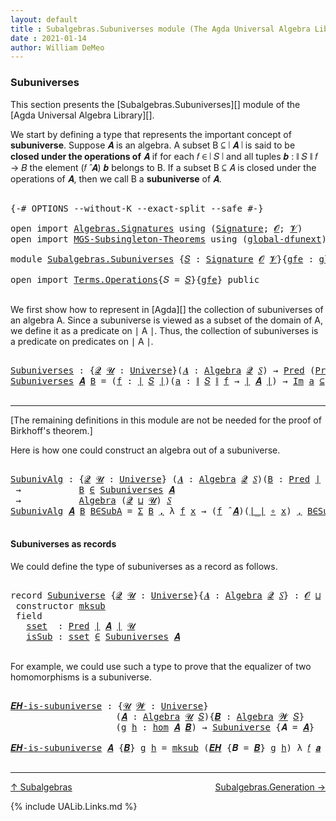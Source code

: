 ```yaml
---
layout: default
title : Subalgebras.Subuniverses module (The Agda Universal Algebra Library)
date : 2021-01-14
author: William DeMeo
---
```


### <a id="subuniverses">Subuniverses</a>

This section presents the [Subalgebras.Subuniverses][] module of the [Agda Universal Algebra Library][].

We start by defining a type that represents the important concept of **subuniverse**. Suppose 𝑨 is an algebra.  A subset B ⊆ ∣ 𝑨 ∣ is said to be **closed under the operations of** 𝑨 if for each 𝑓 ∈ ∣ 𝑆 ∣ and all tuples 𝒃 : ∥ 𝑆 ∥ 𝑓 → 𝐵 the element (𝑓 ̂ 𝑨) 𝒃 belongs to B. If a subset B ⊆ 𝐴 is closed under the operations of 𝑨, then we call B a **subuniverse** of 𝑨.

<pre class="Agda">

<a id="672" class="Symbol">{-#</a> <a id="676" class="Keyword">OPTIONS</a> <a id="684" class="Pragma">--without-K</a> <a id="696" class="Pragma">--exact-split</a> <a id="710" class="Pragma">--safe</a> <a id="717" class="Symbol">#-}</a>

<a id="722" class="Keyword">open</a> <a id="727" class="Keyword">import</a> <a id="734" href="Algebras.Signatures.html" class="Module">Algebras.Signatures</a> <a id="754" class="Keyword">using</a> <a id="760" class="Symbol">(</a><a id="761" href="Algebras.Signatures.html#1299" class="Function">Signature</a><a id="770" class="Symbol">;</a> <a id="772" href="Prelude.Preliminaries.html#5703" class="Generalizable">𝓞</a><a id="773" class="Symbol">;</a> <a id="775" href="Universes.html#262" class="Generalizable">𝓥</a><a id="776" class="Symbol">)</a>
<a id="778" class="Keyword">open</a> <a id="783" class="Keyword">import</a> <a id="790" href="MGS-Subsingleton-Theorems.html" class="Module">MGS-Subsingleton-Theorems</a> <a id="816" class="Keyword">using</a> <a id="822" class="Symbol">(</a><a id="823" href="MGS-Subsingleton-Theorems.html#3468" class="Function">global-dfunext</a><a id="837" class="Symbol">)</a>

<a id="840" class="Keyword">module</a> <a id="847" href="Subalgebras.Subuniverses.html" class="Module">Subalgebras.Subuniverses</a> <a id="872" class="Symbol">{</a><a id="873" href="Subalgebras.Subuniverses.html#873" class="Bound">𝑆</a> <a id="875" class="Symbol">:</a> <a id="877" href="Algebras.Signatures.html#1299" class="Function">Signature</a> <a id="887" href="Prelude.Preliminaries.html#5703" class="Generalizable">𝓞</a> <a id="889" href="Universes.html#262" class="Generalizable">𝓥</a><a id="890" class="Symbol">}{</a><a id="892" href="Subalgebras.Subuniverses.html#892" class="Bound">gfe</a> <a id="896" class="Symbol">:</a> <a id="898" href="MGS-Subsingleton-Theorems.html#3468" class="Function">global-dfunext</a><a id="912" class="Symbol">}</a> <a id="914" class="Keyword">where</a>

<a id="921" class="Keyword">open</a> <a id="926" class="Keyword">import</a> <a id="933" href="Terms.Operations.html" class="Module">Terms.Operations</a><a id="949" class="Symbol">{</a><a id="950" class="Argument">𝑆</a> <a id="952" class="Symbol">=</a> <a id="954" href="Subalgebras.Subuniverses.html#873" class="Bound">𝑆</a><a id="955" class="Symbol">}{</a><a id="957" href="Subalgebras.Subuniverses.html#892" class="Bound">gfe</a><a id="960" class="Symbol">}</a> <a id="962" class="Keyword">public</a>

</pre>

We first show how to represent in [Agda][] the collection of subuniverses of an algebra A.  Since a subuniverse is viewed as a subset of the domain of A, we define it as a predicate on ∣ A ∣.  Thus, the collection of subuniverses is a predicate on predicates on ∣ A ∣.

<pre class="Agda">

<a id="Subuniverses"></a><a id="1266" href="Subalgebras.Subuniverses.html#1266" class="Function">Subuniverses</a> <a id="1279" class="Symbol">:</a> <a id="1281" class="Symbol">{</a><a id="1282" href="Subalgebras.Subuniverses.html#1282" class="Bound">𝓠</a> <a id="1284" href="Subalgebras.Subuniverses.html#1284" class="Bound">𝓤</a> <a id="1286" class="Symbol">:</a> <a id="1288" href="Agda.Primitive.html#423" class="Function">Universe</a><a id="1296" class="Symbol">}(</a><a id="1298" href="Subalgebras.Subuniverses.html#1298" class="Bound">𝑨</a> <a id="1300" class="Symbol">:</a> <a id="1302" href="Algebras.Algebras.html#694" class="Function">Algebra</a> <a id="1310" href="Subalgebras.Subuniverses.html#1282" class="Bound">𝓠</a> <a id="1312" href="Subalgebras.Subuniverses.html#873" class="Bound">𝑆</a><a id="1313" class="Symbol">)</a> <a id="1315" class="Symbol">→</a> <a id="1317" href="Relations.Unary.html#1062" class="Function">Pred</a> <a id="1322" class="Symbol">(</a><a id="1323" href="Relations.Unary.html#1062" class="Function">Pred</a> <a id="1328" href="Prelude.Preliminaries.html#13781" class="Function Operator">∣</a> <a id="1330" href="Subalgebras.Subuniverses.html#1298" class="Bound">𝑨</a> <a id="1332" href="Prelude.Preliminaries.html#13781" class="Function Operator">∣</a> <a id="1334" href="Subalgebras.Subuniverses.html#1284" class="Bound">𝓤</a><a id="1335" class="Symbol">)</a> <a id="1337" class="Symbol">(</a><a id="1338" href="Subalgebras.Subuniverses.html#887" class="Bound">𝓞</a> <a id="1340" href="Agda.Primitive.html#636" class="Function Operator">⊔</a> <a id="1342" href="Subalgebras.Subuniverses.html#889" class="Bound">𝓥</a> <a id="1344" href="Agda.Primitive.html#636" class="Function Operator">⊔</a> <a id="1346" href="Subalgebras.Subuniverses.html#1282" class="Bound">𝓠</a> <a id="1348" href="Agda.Primitive.html#636" class="Function Operator">⊔</a> <a id="1350" href="Subalgebras.Subuniverses.html#1284" class="Bound">𝓤</a><a id="1351" class="Symbol">)</a>
<a id="1353" href="Subalgebras.Subuniverses.html#1266" class="Function">Subuniverses</a> <a id="1366" href="Subalgebras.Subuniverses.html#1366" class="Bound">𝑨</a> <a id="1368" href="Subalgebras.Subuniverses.html#1368" class="Bound">B</a> <a id="1370" class="Symbol">=</a> <a id="1372" class="Symbol">(</a><a id="1373" href="Subalgebras.Subuniverses.html#1373" class="Bound">f</a> <a id="1375" class="Symbol">:</a> <a id="1377" href="Prelude.Preliminaries.html#13781" class="Function Operator">∣</a> <a id="1379" href="Subalgebras.Subuniverses.html#873" class="Bound">𝑆</a> <a id="1381" href="Prelude.Preliminaries.html#13781" class="Function Operator">∣</a><a id="1382" class="Symbol">)(</a><a id="1384" href="Subalgebras.Subuniverses.html#1384" class="Bound">a</a> <a id="1386" class="Symbol">:</a> <a id="1388" href="Prelude.Preliminaries.html#13859" class="Function Operator">∥</a> <a id="1390" href="Subalgebras.Subuniverses.html#873" class="Bound">𝑆</a> <a id="1392" href="Prelude.Preliminaries.html#13859" class="Function Operator">∥</a> <a id="1394" href="Subalgebras.Subuniverses.html#1373" class="Bound">f</a> <a id="1396" class="Symbol">→</a> <a id="1398" href="Prelude.Preliminaries.html#13781" class="Function Operator">∣</a> <a id="1400" href="Subalgebras.Subuniverses.html#1366" class="Bound">𝑨</a> <a id="1402" href="Prelude.Preliminaries.html#13781" class="Function Operator">∣</a><a id="1403" class="Symbol">)</a> <a id="1405" class="Symbol">→</a> <a id="1407" href="Relations.Unary.html#4405" class="Function Operator">Im</a> <a id="1410" href="Subalgebras.Subuniverses.html#1384" class="Bound">a</a> <a id="1412" href="Relations.Unary.html#4405" class="Function Operator">⊆</a> <a id="1414" href="Subalgebras.Subuniverses.html#1368" class="Bound">B</a> <a id="1416" class="Symbol">→</a> <a id="1418" class="Symbol">(</a><a id="1419" href="Subalgebras.Subuniverses.html#1373" class="Bound">f</a> <a id="1421" href="Algebras.Algebras.html#2844" class="Function Operator">̂</a> <a id="1423" href="Subalgebras.Subuniverses.html#1366" class="Bound">𝑨</a><a id="1424" class="Symbol">)</a> <a id="1426" href="Subalgebras.Subuniverses.html#1384" class="Bound">a</a> <a id="1428" href="Relations.Unary.html#2061" class="Function Operator">∈</a> <a id="1430" href="Subalgebras.Subuniverses.html#1368" class="Bound">B</a>

</pre>

-----------------------------------------

[The remaining definitions in this module are not be needed for the proof of Birkhoff's theorem.]


Here is how one could construct an algebra out of a subuniverse.

<pre class="Agda">

<a id="SubunivAlg"></a><a id="1668" href="Subalgebras.Subuniverses.html#1668" class="Function">SubunivAlg</a> <a id="1679" class="Symbol">:</a> <a id="1681" class="Symbol">{</a><a id="1682" href="Subalgebras.Subuniverses.html#1682" class="Bound">𝓠</a> <a id="1684" href="Subalgebras.Subuniverses.html#1684" class="Bound">𝓤</a> <a id="1686" class="Symbol">:</a> <a id="1688" href="Agda.Primitive.html#423" class="Function">Universe</a><a id="1696" class="Symbol">}</a> <a id="1698" class="Symbol">(</a><a id="1699" href="Subalgebras.Subuniverses.html#1699" class="Bound">𝑨</a> <a id="1701" class="Symbol">:</a> <a id="1703" href="Algebras.Algebras.html#694" class="Function">Algebra</a> <a id="1711" href="Subalgebras.Subuniverses.html#1682" class="Bound">𝓠</a> <a id="1713" href="Subalgebras.Subuniverses.html#873" class="Bound">𝑆</a><a id="1714" class="Symbol">)(</a><a id="1716" href="Subalgebras.Subuniverses.html#1716" class="Bound">B</a> <a id="1718" class="Symbol">:</a> <a id="1720" href="Relations.Unary.html#1062" class="Function">Pred</a> <a id="1725" href="Prelude.Preliminaries.html#13781" class="Function Operator">∣</a> <a id="1727" href="Subalgebras.Subuniverses.html#1699" class="Bound">𝑨</a> <a id="1729" href="Prelude.Preliminaries.html#13781" class="Function Operator">∣</a> <a id="1731" href="Subalgebras.Subuniverses.html#1684" class="Bound">𝓤</a><a id="1732" class="Symbol">)</a>
 <a id="1735" class="Symbol">→</a>           <a id="1747" href="Subalgebras.Subuniverses.html#1716" class="Bound">B</a> <a id="1749" href="Relations.Unary.html#2061" class="Function Operator">∈</a> <a id="1751" href="Subalgebras.Subuniverses.html#1266" class="Function">Subuniverses</a> <a id="1764" href="Subalgebras.Subuniverses.html#1699" class="Bound">𝑨</a>
 <a id="1767" class="Symbol">→</a>           <a id="1779" href="Algebras.Algebras.html#694" class="Function">Algebra</a> <a id="1787" class="Symbol">(</a><a id="1788" href="Subalgebras.Subuniverses.html#1682" class="Bound">𝓠</a> <a id="1790" href="Agda.Primitive.html#636" class="Function Operator">⊔</a> <a id="1792" href="Subalgebras.Subuniverses.html#1684" class="Bound">𝓤</a><a id="1793" class="Symbol">)</a> <a id="1795" href="Subalgebras.Subuniverses.html#873" class="Bound">𝑆</a>
<a id="1797" href="Subalgebras.Subuniverses.html#1668" class="Function">SubunivAlg</a> <a id="1808" href="Subalgebras.Subuniverses.html#1808" class="Bound">𝑨</a> <a id="1810" href="Subalgebras.Subuniverses.html#1810" class="Bound">B</a> <a id="1812" href="Subalgebras.Subuniverses.html#1812" class="Bound">B∈SubA</a> <a id="1819" class="Symbol">=</a> <a id="1821" href="Sigma-Type.html#120" class="Record">Σ</a> <a id="1823" href="Subalgebras.Subuniverses.html#1810" class="Bound">B</a> <a id="1825" href="Prelude.Equality.html#463" class="InductiveConstructor Operator">,</a> <a id="1827" class="Symbol">λ</a> <a id="1829" href="Subalgebras.Subuniverses.html#1829" class="Bound">f</a> <a id="1831" href="Subalgebras.Subuniverses.html#1831" class="Bound">x</a> <a id="1833" class="Symbol">→</a> <a id="1835" class="Symbol">(</a><a id="1836" href="Subalgebras.Subuniverses.html#1829" class="Bound">f</a> <a id="1838" href="Algebras.Algebras.html#2844" class="Function Operator">̂</a> <a id="1840" href="Subalgebras.Subuniverses.html#1808" class="Bound">𝑨</a><a id="1841" class="Symbol">)(</a><a id="1843" href="Prelude.Preliminaries.html#13781" class="Function Operator">∣_∣</a> <a id="1847" href="MGS-MLTT.html#3813" class="Function Operator">∘</a> <a id="1849" href="Subalgebras.Subuniverses.html#1831" class="Bound">x</a><a id="1850" class="Symbol">)</a> <a id="1852" href="Prelude.Equality.html#463" class="InductiveConstructor Operator">,</a> <a id="1854" href="Subalgebras.Subuniverses.html#1812" class="Bound">B∈SubA</a> <a id="1861" href="Subalgebras.Subuniverses.html#1829" class="Bound">f</a> <a id="1863" class="Symbol">(</a><a id="1864" href="Prelude.Preliminaries.html#13781" class="Function Operator">∣_∣</a> <a id="1868" href="MGS-MLTT.html#3813" class="Function Operator">∘</a> <a id="1870" href="Subalgebras.Subuniverses.html#1831" class="Bound">x</a><a id="1871" class="Symbol">)(</a><a id="1873" href="Prelude.Preliminaries.html#13859" class="Function Operator">∥_∥</a> <a id="1877" href="MGS-MLTT.html#3813" class="Function Operator">∘</a> <a id="1879" href="Subalgebras.Subuniverses.html#1831" class="Bound">x</a><a id="1880" class="Symbol">)</a>

</pre>



#### <a id="subuniverses-as-records">Subuniverses as records</a>

We could define the type of subuniverses as a record as follows.

<pre class="Agda">

<a id="2043" class="Keyword">record</a> <a id="Subuniverse"></a><a id="2050" href="Subalgebras.Subuniverses.html#2050" class="Record">Subuniverse</a> <a id="2062" class="Symbol">{</a><a id="2063" href="Subalgebras.Subuniverses.html#2063" class="Bound">𝓠</a> <a id="2065" href="Subalgebras.Subuniverses.html#2065" class="Bound">𝓤</a> <a id="2067" class="Symbol">:</a> <a id="2069" href="Agda.Primitive.html#423" class="Function">Universe</a><a id="2077" class="Symbol">}{</a><a id="2079" href="Subalgebras.Subuniverses.html#2079" class="Bound">𝑨</a> <a id="2081" class="Symbol">:</a> <a id="2083" href="Algebras.Algebras.html#694" class="Function">Algebra</a> <a id="2091" href="Subalgebras.Subuniverses.html#2063" class="Bound">𝓠</a> <a id="2093" href="Subalgebras.Subuniverses.html#873" class="Bound">𝑆</a><a id="2094" class="Symbol">}</a> <a id="2096" class="Symbol">:</a> <a id="2098" href="Subalgebras.Subuniverses.html#887" class="Bound">𝓞</a> <a id="2100" href="Agda.Primitive.html#636" class="Function Operator">⊔</a> <a id="2102" href="Subalgebras.Subuniverses.html#889" class="Bound">𝓥</a> <a id="2104" href="Agda.Primitive.html#636" class="Function Operator">⊔</a> <a id="2106" class="Symbol">(</a><a id="2107" href="Subalgebras.Subuniverses.html#2063" class="Bound">𝓠</a> <a id="2109" href="Agda.Primitive.html#636" class="Function Operator">⊔</a> <a id="2111" href="Subalgebras.Subuniverses.html#2065" class="Bound">𝓤</a><a id="2112" class="Symbol">)</a> <a id="2114" href="Agda.Primitive.html#606" class="Function Operator">⁺</a> <a id="2116" href="Universes.html#403" class="Function Operator">̇</a> <a id="2118" class="Keyword">where</a>
 <a id="2125" class="Keyword">constructor</a> <a id="mksub"></a><a id="2137" href="Subalgebras.Subuniverses.html#2137" class="InductiveConstructor">mksub</a>
 <a id="2144" class="Keyword">field</a>
   <a id="Subuniverse.sset"></a><a id="2153" href="Subalgebras.Subuniverses.html#2153" class="Field">sset</a>  <a id="2159" class="Symbol">:</a> <a id="2161" href="Relations.Unary.html#1062" class="Function">Pred</a> <a id="2166" href="Prelude.Preliminaries.html#13781" class="Function Operator">∣</a> <a id="2168" href="Subalgebras.Subuniverses.html#2079" class="Bound">𝑨</a> <a id="2170" href="Prelude.Preliminaries.html#13781" class="Function Operator">∣</a> <a id="2172" href="Subalgebras.Subuniverses.html#2065" class="Bound">𝓤</a>
   <a id="Subuniverse.isSub"></a><a id="2177" href="Subalgebras.Subuniverses.html#2177" class="Field">isSub</a> <a id="2183" class="Symbol">:</a> <a id="2185" href="Subalgebras.Subuniverses.html#2153" class="Field">sset</a> <a id="2190" href="Relations.Unary.html#2061" class="Function Operator">∈</a> <a id="2192" href="Subalgebras.Subuniverses.html#1266" class="Function">Subuniverses</a> <a id="2205" href="Subalgebras.Subuniverses.html#2079" class="Bound">𝑨</a>

</pre>

For example, we could use such a type to prove that the equalizer of two homomorphisms is a subuniverse.

<pre class="Agda">

<a id="𝑬𝑯-is-subuniverse"></a><a id="2340" href="Subalgebras.Subuniverses.html#2340" class="Function">𝑬𝑯-is-subuniverse</a> <a id="2358" class="Symbol">:</a> <a id="2360" class="Symbol">{</a><a id="2361" href="Subalgebras.Subuniverses.html#2361" class="Bound">𝓤</a> <a id="2363" href="Subalgebras.Subuniverses.html#2363" class="Bound">𝓦</a> <a id="2365" class="Symbol">:</a> <a id="2367" href="Agda.Primitive.html#423" class="Function">Universe</a><a id="2375" class="Symbol">}</a>
                    <a id="2397" class="Symbol">(</a><a id="2398" href="Subalgebras.Subuniverses.html#2398" class="Bound">𝑨</a> <a id="2400" class="Symbol">:</a> <a id="2402" href="Algebras.Algebras.html#694" class="Function">Algebra</a> <a id="2410" href="Subalgebras.Subuniverses.html#2361" class="Bound">𝓤</a> <a id="2412" href="Subalgebras.Subuniverses.html#873" class="Bound">𝑆</a><a id="2413" class="Symbol">){</a><a id="2415" href="Subalgebras.Subuniverses.html#2415" class="Bound">𝑩</a> <a id="2417" class="Symbol">:</a> <a id="2419" href="Algebras.Algebras.html#694" class="Function">Algebra</a> <a id="2427" href="Subalgebras.Subuniverses.html#2363" class="Bound">𝓦</a> <a id="2429" href="Subalgebras.Subuniverses.html#873" class="Bound">𝑆</a><a id="2430" class="Symbol">}</a>
                    <a id="2452" class="Symbol">(</a><a id="2453" href="Subalgebras.Subuniverses.html#2453" class="Bound">g</a> <a id="2455" href="Subalgebras.Subuniverses.html#2455" class="Bound">h</a> <a id="2457" class="Symbol">:</a> <a id="2459" href="Homomorphisms.Basic.html#2268" class="Function">hom</a> <a id="2463" href="Subalgebras.Subuniverses.html#2398" class="Bound">𝑨</a> <a id="2465" href="Subalgebras.Subuniverses.html#2415" class="Bound">𝑩</a><a id="2466" class="Symbol">)</a> <a id="2468" class="Symbol">→</a> <a id="2470" href="Subalgebras.Subuniverses.html#2050" class="Record">Subuniverse</a> <a id="2482" class="Symbol">{</a><a id="2483" class="Argument">𝑨</a> <a id="2485" class="Symbol">=</a> <a id="2487" href="Subalgebras.Subuniverses.html#2398" class="Bound">𝑨</a><a id="2488" class="Symbol">}</a>

<a id="2491" href="Subalgebras.Subuniverses.html#2340" class="Function">𝑬𝑯-is-subuniverse</a> <a id="2509" href="Subalgebras.Subuniverses.html#2509" class="Bound">𝑨</a> <a id="2511" class="Symbol">{</a><a id="2512" href="Subalgebras.Subuniverses.html#2512" class="Bound">𝑩</a><a id="2513" class="Symbol">}</a> <a id="2515" href="Subalgebras.Subuniverses.html#2515" class="Bound">g</a> <a id="2517" href="Subalgebras.Subuniverses.html#2517" class="Bound">h</a> <a id="2519" class="Symbol">=</a> <a id="2521" href="Subalgebras.Subuniverses.html#2137" class="InductiveConstructor">mksub</a> <a id="2527" class="Symbol">(</a><a id="2528" href="Homomorphisms.Basic.html#4178" class="Function">𝑬𝑯</a> <a id="2531" class="Symbol">{</a><a id="2532" class="Argument">𝑩</a> <a id="2534" class="Symbol">=</a> <a id="2536" href="Subalgebras.Subuniverses.html#2512" class="Bound">𝑩</a><a id="2537" class="Symbol">}</a> <a id="2539" href="Subalgebras.Subuniverses.html#2515" class="Bound">g</a> <a id="2541" href="Subalgebras.Subuniverses.html#2517" class="Bound">h</a><a id="2542" class="Symbol">)</a> <a id="2544" class="Symbol">λ</a> <a id="2546" href="Subalgebras.Subuniverses.html#2546" class="Bound">𝑓</a> <a id="2548" href="Subalgebras.Subuniverses.html#2548" class="Bound">𝒂</a> <a id="2550" href="Subalgebras.Subuniverses.html#2550" class="Bound">x</a> <a id="2552" class="Symbol">→</a> <a id="2554" href="Homomorphisms.Basic.html#4489" class="Function">𝑬𝑯-closed</a> <a id="2564" class="Symbol">{</a><a id="2565" class="Argument">𝑨</a> <a id="2567" class="Symbol">=</a> <a id="2569" href="Subalgebras.Subuniverses.html#2509" class="Bound">𝑨</a><a id="2570" class="Symbol">}{</a><a id="2572" class="Argument">𝑩</a> <a id="2574" class="Symbol">=</a> <a id="2576" href="Subalgebras.Subuniverses.html#2512" class="Bound">𝑩</a><a id="2577" class="Symbol">}</a> <a id="2579" href="Subalgebras.Subuniverses.html#2515" class="Bound">g</a> <a id="2581" href="Subalgebras.Subuniverses.html#2517" class="Bound">h</a> <a id="2583" href="Subalgebras.Subuniverses.html#2546" class="Bound">𝑓</a> <a id="2585" href="Subalgebras.Subuniverses.html#2548" class="Bound">𝒂</a> <a id="2587" href="Subalgebras.Subuniverses.html#2550" class="Bound">x</a>

</pre>

-------------------------------

[↑ Subalgebras](Subalgebras.html)
<span style="float:right;">[Subalgebras.Generation →](Subalgebras.Generation.html)</span>

{% include UALib.Links.md %}
